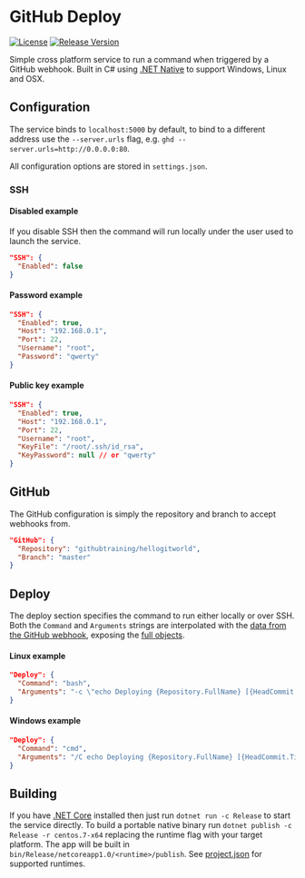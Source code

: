 # GitHub Deploy
[![License](https://img.shields.io/github/license/JoeBiellik/ghd.svg)](LICENSE.md)
[![Release Version](https://img.shields.io/github/release/JoeBiellik/ghd.svg)](https://github.com/JoeBiellik/ghd/releases)

Simple cross platform service to run a command when triggered by a GitHub webhook. Built in C# using [.NET Native](https://msdn.microsoft.com/en-us/library/dn584397\(v=vs.110\).aspx) to support Windows, Linux and OSX.

## Configuration
The service binds to `localhost:5000` by default, to bind to a different address use the `--server.urls` flag, e.g. `ghd --server.urls=http://0.0.0.0:80`.

All configuration options are stored in `settings.json`.

### SSH
#### Disabled example
If you disable SSH then the command will run locally under the user used to launch the service.

```json
"SSH": {
  "Enabled": false
}
```

#### Password example
```json
"SSH": {
  "Enabled": true,
  "Host": "192.168.0.1",
  "Port": 22,
  "Username": "root",
  "Password": "qwerty"
}
```

#### Public key example
```json
"SSH": {
  "Enabled": true,
  "Host": "192.168.0.1",
  "Port": 22,
  "Username": "root",
  "KeyFile": "/root/.ssh/id_rsa",
  "KeyPassword": null // or "qwerty"
}
```

## GitHub
The GitHub configuration is simply the repository and branch to accept webhooks from.

```json
"GitHub": {
  "Repository": "githubtraining/hellogitworld",
  "Branch": "master"
}
```

## Deploy
The deploy section specifies the command to run either locally or over SSH.
Both the `Command` and `Arguments` strings are interpolated with the [data from the GitHub webhook](https://developer.github.com/v3/activity/events/types/#pushevent), exposing the [full objects](Webhooks/GitHub.cs).

#### Linux example
```json
"Deploy": {
  "Command": "bash",
  "Arguments": "-c \"echo Deploying {Repository.FullName} [{HeadCommit.Timestamp}]: {HeadCommit.Message}\""
}
```

#### Windows example
```json
"Deploy": {
  "Command": "cmd",
  "Arguments": "/C echo Deploying {Repository.FullName} [{HeadCommit.Timestamp}]: {HeadCommit.Message}"
}
```

## Building
If you have [.NET Core](https://www.microsoft.com/net/core) installed then just run `dotnet run -c Release` to start the service directly.
To build a portable native binary run `dotnet publish -c Release -r centos.7-x64` replacing the runtime flag with your target platform. The app will be built in `bin/Release/netcoreapp1.0/<runtime>/publish`. See [project.json](project.json) for supported runtimes.
